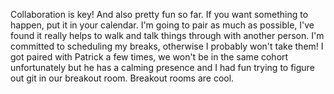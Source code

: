 Collaboration is key! And also pretty fun so far.
If you want something to happen, put it in your calendar.
I'm going to pair as much as possible, I've found it really helps to walk and talk things through with another person.
I'm committed to scheduling my breaks, otherwise I probably won't take them!
I got paired with Patrick a few times, we won't be in the same cohort unfortunately but he has a calming presence and I had fun trying to figure out git in our breakout room.
Breakout rooms are cool.
